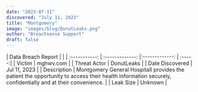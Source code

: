 ```yaml
---
date: "2023-07-11"
discovered: "July 11, 2023"
title: "Montgomery"
image: "images/blog/DonutLeaks.png"
author: "Breachsense Support"
draft: false
---
```


| Data Breach Report           |              | 
| :-----------: | :-------------:     |:-------------:    | :-----:|
| Victim      | mghwv.com      | 
| Threat Actor      | DonutLeaks      | 
| Date Discovered      | Jul 11, 2023      | 
| Description      | Montgomery General HospitalI provides the patient the opportunity to access their health information securely, confidentially and at their convenience.      | 
| Leak Size      | Unknown      | 

